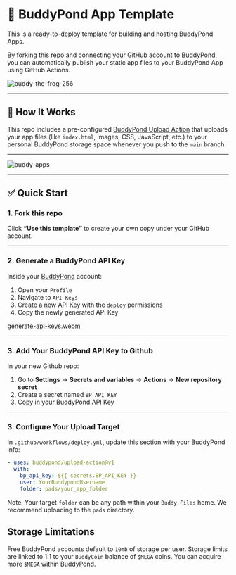# 🧪 BuddyPond App Template

This is a ready-to-deploy template for building and hosting BuddyPond Apps.

By forking this repo and connecting your GitHub account to [BuddyPond](https://buddypond.com), you can automatically publish your static app files to your BuddyPond App using GitHub Actions.

![buddy-the-frog-256](https://github.com/user-attachments/assets/0f7a8018-ad37-493a-908d-68765929dfab)


---

## 🚀 How It Works

This repo includes a pre-configured [BuddyPond Upload Action](https://github.com/buddypond/upload-action) that uploads your app files (like `index.html`, images, CSS, JavaScript, etc.) to your personal BuddyPond storage space whenever you push to the `main` branch.

---
![buddy-apps](https://github.com/user-attachments/assets/c50e1ed4-4595-4775-8f40-d4b013ceb6d5)


___

## ✅ Quick Start

### 1. Fork this repo

Click **“Use this template”** to create your own copy under your GitHub account.

---

### 2. Generate a BuddyPond API Key

Inside your [BuddyPond](https://buddypond.com) account:

1. Open your `Profile`
2. Navigate to `API Keys`
3. Create a new API Key with the `deploy` permissions
4. Copy the newly generated API Key

[generate-api-keys.webm](https://github.com/user-attachments/assets/504454d1-134a-4fad-a672-e78ccb7afc60)


---

### 3. Add Your BuddyPond API Key to Github

In your new Github repo:

1. Go to **Settings** → **Secrets and variables** → **Actions** → **New repository secret**
2. Create a secret named `BP_API_KEY`
3. Copy in your BuddyPond API Key

---

### 3. Configure Your Upload Target

In `.github/workflows/deploy.yml`, update this section with your BuddyPond info:

```yaml
- uses: buddypond/upload-action@v1
  with:
    bp_api_key: ${{ secrets.BP_API_KEY }}
    user: YourBuddypondUsername
    folder: pads/your_app_folder
```

Note: Your target `folder` can be any path within your  `Buddy Files` home. We recommend uploading to the `pads` directory.

## Storage Limitations

Free BuddyPond accounts default to `10mb` of storage per user. Storage limits are linked to 1:1 to your `BuddyCoin` balance of `$MEGA` coins. You can acquire more `$MEGA` within BuddyPond.

